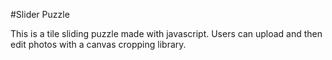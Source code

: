 #Slider Puzzle 

This is a tile sliding puzzle made with javascript.  Users can upload and then edit photos with a canvas cropping library.

